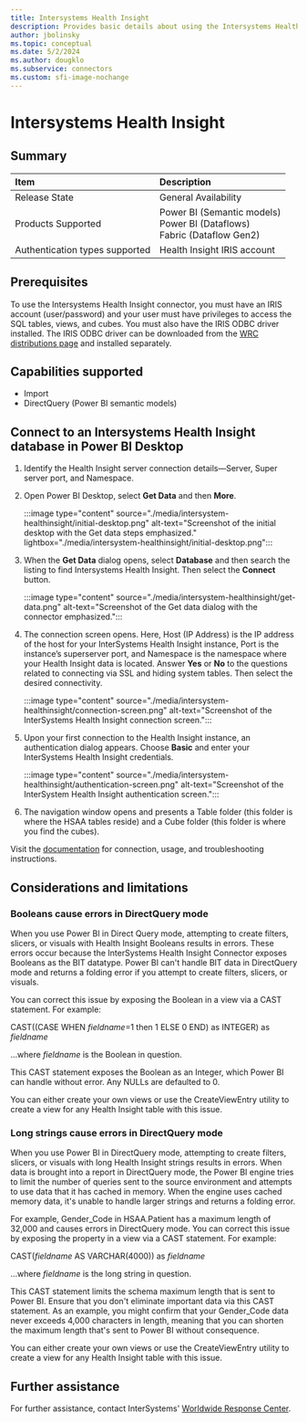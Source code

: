 ```yaml
---
title: Intersystems Health Insight
description: Provides basic details about using the Intersystems Health Insight connector.
author: jbolinsky
ms.topic: conceptual
ms.date: 5/2/2024
ms.author: dougklo
ms.subservice: connectors
ms.custom: sfi-image-nochange
---
```


# Intersystems Health Insight

## Summary

|**Item**                              |**Description**                                        |
|:-------------------------------------|:------------------------------------------------------|
| Release State                        | General Availability                                  |
| Products Supported                   | Power BI (Semantic models)<br/>Power BI (Dataflows)<br/>Fabric (Dataflow Gen2) |
| Authentication types supported       | Health Insight IRIS account                           |

## Prerequisites

To use the Intersystems Health Insight connector, you must have an IRIS account (user/password) and your user must have privileges to access the SQL tables, views, and cubes. You must also have the IRIS ODBC driver installed.
The IRIS ODBC driver can be downloaded from the [WRC distributions page](https://wrc.intersystems.com/wrc/coDistGen.csp) and installed separately.

## Capabilities supported

- Import
- DirectQuery (Power BI semantic models)

## Connect to an Intersystems Health Insight database in Power BI Desktop

1. Identify the Health Insight server connection details&mdash;Server, Super server port, and Namespace.

2. Open Power BI Desktop, select **Get Data** and then **More**.

   :::image type="content" source="./media/intersystem-healthinsight/initial-desktop.png" alt-text="Screenshot of the initial desktop with the Get data steps emphasized." lightbox="./media/intersystem-healthinsight/initial-desktop.png":::

3. When the **Get Data** dialog opens, select **Database** and then search the listing to find Intersystems Health Insight. Then select the **Connect** button.

   :::image type="content" source="./media/intersystem-healthinsight/get-data.png" alt-text="Screenshot of the Get data dialog with the connector emphasized.":::

4. The connection screen opens. Here, Host (IP Address) is the IP address of the host for your InterSystems Health Insight instance, Port is the instance’s superserver port, and Namespace is the namespace where your Health Insight data is located. Answer **Yes** or **No** to the questions related to connecting via SSL and hiding system tables. Then select the desired connectivity.

   :::image type="content" source="./media/intersystem-healthinsight/connection-screen.png" alt-text="Screenshot of the InterSystems Health Insight connection screen.":::

5. Upon your first connection to the Health Insight instance, an authentication dialog appears. Choose **Basic** and enter your InterSystems Health Insight credentials.

   :::image type="content" source="./media/intersystem-healthinsight/authentication-screen.png" alt-text="Screenshot of the InterSystem Health Insight authentication screen.":::

6. The navigation window opens and presents a Table folder (this folder is where the HSAA tables reside) and a Cube folder (this folder is where you find the cubes).

Visit the [documentation](https://docs.intersystems.com/hslatest/csp/docbook/DocBook.UI.Page.cls?KEY=HSAA_powerbi) for connection, usage, and troubleshooting instructions.

## Considerations and limitations

### Booleans cause errors in DirectQuery mode

When you use Power BI in Direct Query mode, attempting to create filters, slicers, or visuals with Health Insight Booleans results in errors. These errors occur because the InterSystems Health Insight Connector exposes Booleans as the BIT datatype. Power BI can't handle BIT data in DirectQuery mode and returns a folding error if you attempt to create filters, slicers, or visuals.

You can correct this issue by exposing the Boolean in a view via a CAST statement. For example:

CAST((CASE WHEN *fieldname*=1 then 1 ELSE 0 END) as INTEGER) as *fieldname*

...where *fieldname* is the Boolean in question.

This CAST statement exposes the Boolean as an Integer, which Power BI can handle without error. Any NULLs are defaulted to 0.

You can either create your own views or use the CreateViewEntry utility to create a view for any Health Insight table with this issue.

### Long strings cause errors in DirectQuery mode

When you use Power BI in DirectQuery mode, attempting to create filters, slicers, or visuals with long Health Insight strings results in errors. When data is brought into a report in DirectQuery mode, the Power BI engine tries to limit the number of queries sent to the source environment and attempts to use data that it has cached in memory. When the engine uses cached memory data, it's unable to handle larger strings and returns a folding error.

For example, Gender_Code in HSAA.Patient has a maximum length of 32,000 and causes errors in DirectQuery mode. You can correct this issue by exposing the property in a view via a CAST statement. For example:

CAST(*fieldname* AS VARCHAR(4000)) as *fieldname*

...where *fieldname* is the long string in question.

This CAST statement limits the schema maximum length that is sent to Power BI. Ensure that you don't eliminate important data via this CAST statement. As an example, you might confirm that your Gender_Code data never exceeds 4,000 characters in length, meaning that you can shorten the maximum length that's sent to Power BI without consequence.

You can either create your own views or use the CreateViewEntry utility to create a view for any Health Insight table with this issue.

## Further assistance

For further assistance, contact InterSystems' [Worldwide Response Center](https://wrc.intersystems.com).
